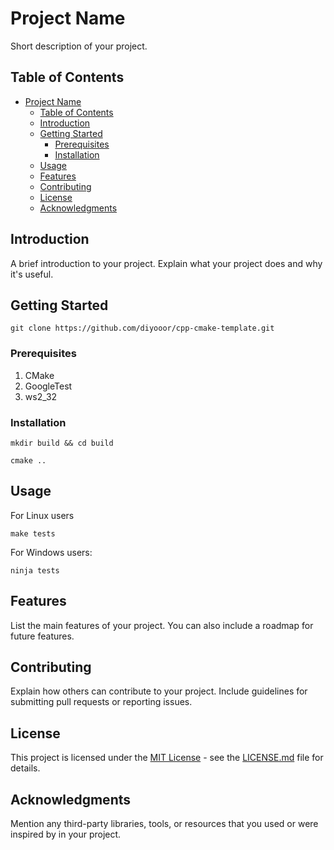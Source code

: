 # Project Name

Short description of your project.

## Table of Contents

- [Project Name](#project-name)
  - [Table of Contents](#table-of-contents)
  - [Introduction](#introduction)
  - [Getting Started](#getting-started)
    - [Prerequisites](#prerequisites)
    - [Installation](#installation)
  - [Usage](#usage)
  - [Features](#features)
  - [Contributing](#contributing)
  - [License](#license)
  - [Acknowledgments](#acknowledgments)

## Introduction

A brief introduction to your project. Explain what your project does and why it's useful.

## Getting Started

```
git clone https://github.com/diyooor/cpp-cmake-template.git
```

### Prerequisites

1. CMake
1. GoogleTest
1. ws2_32


### Installation

```
mkdir build && cd build
```

```
cmake .. 
```

## Usage

For Linux users
```
make tests
```

For Windows users:
```
ninja tests
```

## Features

List the main features of your project. You can also include a roadmap for future features.

## Contributing

Explain how others can contribute to your project. Include guidelines for submitting pull requests or reporting issues.

## License

This project is licensed under the [MIT License](LICENSE.md) - see the [LICENSE.md](LICENSE.md) file for details.

## Acknowledgments

Mention any third-party libraries, tools, or resources that you used or were inspired by in your project.
